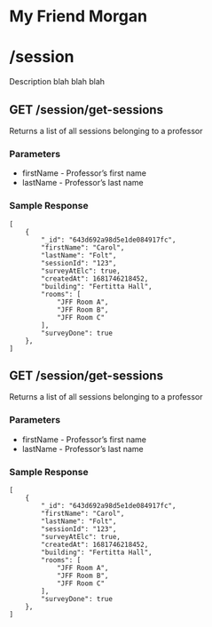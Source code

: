 # My Friend Morgan
# **/session**

Description blah blah blah<br>

## **GET /session/get-sessions**
Returns a list of all sessions belonging to a professor

### Parameters
- firstName - Professor’s first name
- lastName - Professor’s last name

### Sample Response
```
[
    {
        "_id": "643d692a98d5e1de084917fc",
        "firstName": "Carol",
        "lastName": "Folt",
        "sessionId": "123",
        "surveyAtElc": true,
        "createdAt": 1681746218452,
        "building": "Fertitta Hall",
        "rooms": [
            "JFF Room A",
            "JFF Room B",
            "JFF Room C"
        ],
        "surveyDone": true
    },
]
```
## **GET /session/get-sessions**
Returns a list of all sessions belonging to a professor

### Parameters
- firstName - Professor’s first name
- lastName - Professor’s last name

### Sample Response
```
[
    {
        "_id": "643d692a98d5e1de084917fc",
        "firstName": "Carol",
        "lastName": "Folt",
        "sessionId": "123",
        "surveyAtElc": true,
        "createdAt": 1681746218452,
        "building": "Fertitta Hall",
        "rooms": [
            "JFF Room A",
            "JFF Room B",
            "JFF Room C"
        ],
        "surveyDone": true
    },
]
```